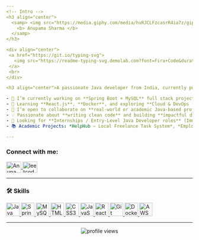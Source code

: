 ```yaml
---
<!-- Intro -->
<h3 align="center">
  <samp> <img src="https://media.giphy.com/media/hvRJCLFzcasrR4ia7z/giphy.gif" width="28"> Hey There!, I am
    <b> Anupama Sharma </b>
  </samp>
</h3>

<div align="center">
 <a href="https://git.io/typing-svg">
   <img src="https://readme-typing-svg.demolab.com?font=Fira+Code&duration=2000&pause=100&color=F7BC4C&center=true&width=435&lines=Java+Developer;Spring+Boot+Enthusiast;Full+Stack+Web+Developer;MCA+Final+Year+Student" alt="Typing SVG" />
 </a>
 <br>
</div>

<h3 align="center">A passionate Java developer from India, currently pursuing MCA</h3>

- 🔭 I’m currently working on **Spring Boot + MySQL** full stack projects  
- 🌱 Learning **React.js**, **Docker**, and exploring **Cloud & DevOps (AWS)**  
- 👯 I’m open to collaborate on **real-world or academic Java-based projects**  
- 💡 Passionate about **writing clean code** and building **impactful digital solutions**  
- 🤝 Looking for **Internships / Entry-Level Java Developer roles** (Immediate Joiner)  
- 📚 Academic Projects: *HelpHub – Local Freelance Task System*, *Employee Management System*

---
```


<h3 align="left">Connect with me:</h3>
<p align="left">
<a href="https://www.linkedin.com/in/anupama-sharma" target="blank">
  <img align="center" src="https://raw.githubusercontent.com/rahuldkjain/github-profile-readme-generator/master/src/images/icons/Social/linked-in-alt.svg" alt="Anupama Sharma" height="30" width="40" />
</a>
<a href="https://leetcode.com/" target="blank">
  <img align="center" src="https://raw.githubusercontent.com/rahuldkjain/github-profile-readme-generator/master/src/images/icons/Social/leet-code.svg" alt="leetcode" height="30" width="40" />
</a>
</p>

---

### 🛠️ Skills

<p align="left">
  <a href="https://www.java.com/" target="_blank" rel="noreferrer">
    <img src="https://raw.githubusercontent.com/danielcranney/readme-generator/main/public/icons/skills/java-colored.svg" width="36" height="36" alt="Java" />
  </a>
  <a href="https://spring.io/projects/spring-boot" target="_blank" rel="noreferrer">
    <img src="https://cdn.jsdelivr.net/gh/devicons/devicon/icons/spring/spring-original.svg" width="36" height="36" alt="Spring Boot" />
  </a>
  <a href="https://www.mysql.com/" target="_blank" rel="noreferrer">
    <img src="https://raw.githubusercontent.com/danielcranney/readme-generator/main/public/icons/skills/mysql-colored.svg" width="36" height="36" alt="MySQL" />
  </a>
  <a href="https://developer.mozilla.org/en-US/docs/Web/HTML" target="_blank" rel="noreferrer">
    <img src="https://raw.githubusercontent.com/danielcranney/readme-generator/main/public/icons/skills/html5-colored.svg" width="36" height="36" alt="HTML5" />
  </a>
  <a href="https://developer.mozilla.org/en-US/docs/Web/CSS" target="_blank" rel="noreferrer">
    <img src="https://raw.githubusercontent.com/danielcranney/readme-generator/main/public/icons/skills/css3-colored.svg" width="36" height="36" alt="CSS3" />
  </a>
  <a href="https://developer.mozilla.org/en-US/docs/Web/JavaScript" target="_blank" rel="noreferrer">
    <img src="https://raw.githubusercontent.com/danielcranney/readme-generator/main/public/icons/skills/javascript-colored.svg" width="36" height="36" alt="JavaScript" />
  </a>
  <a href="https://reactjs.org/" target="_blank" rel="noreferrer">
    <img src="https://raw.githubusercontent.com/danielcranney/readme-generator/main/public/icons/skills/react-colored.svg" width="36" height="36" alt="React" />
  </a>
  <a href="https://git-scm.com/" target="_blank" rel="noreferrer">
    <img src="https://raw.githubusercontent.com/danielcranney/readme-generator/main/public/icons/skills/git-colored.svg" width="36" height="36" alt="Git" />
  </a>
  <a href="https://www.docker.com/" target="_blank" rel="noreferrer">
    <img src="https://cdn.jsdelivr.net/gh/devicons/devicon/icons/docker/docker-original.svg" width="36" height="36" alt="Docker" />
  </a>
  <a href="https://aws.amazon.com/" target="_blank" rel="noreferrer">
    <img src="https://raw.githubusercontent.com/danielcranney/readme-generator/main/public/icons/skills/aws-colored.svg" width="36" height="36" alt="AWS" />
  </a>
</p>

---

<p align="center">
  <img src="https://komarev.com/ghpvc/?username=anupama-sharma&label=Profile%20views&color=0e75b6&style=flat" alt="profile views" />
</p>
